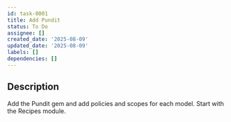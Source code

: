 ```yaml
---
id: task-0001
title: Add Pundit
status: To Do
assignee: []
created_date: '2025-08-09'
updated_date: '2025-08-09'
labels: []
dependencies: []
---
```


## Description

Add the Pundit gem and add policies and scopes for each model. Start with the Recipes module.
